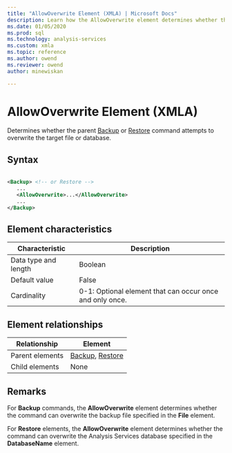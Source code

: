 ```yaml
---
title: "AllowOverwrite Element (XMLA) | Microsoft Docs"
description: Learn how the AllowOverwrite element determines whether the parent Backup or Restore command attempts to overwrite the target file or database.
ms.date: 01/05/2020
ms.prod: sql
ms.technology: analysis-services
ms.custom: xmla
ms.topic: reference
ms.author: owend
ms.reviewer: owend
author: minewiskan

---
```

# AllowOverwrite Element (XMLA)

  Determines whether the parent [Backup](../xml-elements-commands/backup-element-xmla.md) or [Restore](../xml-elements-commands/restore-element-xmla.md) command attempts to overwrite the target file or database.  
  
## Syntax  
  
```xml  
  
<Backup> <!-- or Restore -->  
   ...  
   <AllowOverwrite>...</AllowOverwrite>  
   ...  
</Backup>  
```  
  
## Element characteristics  
  
|Characteristic|Description|  
|--------------------|-----------------|  
|Data type and length|Boolean|  
|Default value|False|  
|Cardinality|0-1: Optional element that can occur once and only once.|  
  
## Element relationships  
  
|Relationship|Element|  
|------------------|-------------|  
|Parent elements|[Backup](../xml-elements-commands/backup-element-xmla.md), [Restore](../xml-elements-commands/restore-element-xmla.md)|  
|Child elements|None|  
  
## Remarks

 For **Backup** commands, the **AllowOverwrite** element determines whether the command can overwrite the backup file specified in the **File** element.  
  
 For **Restore** elements, the **AllowOverwrite** element determines whether the command can overwrite the Analysis Services database specified in the **DatabaseName** element.  